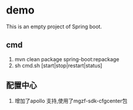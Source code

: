 # demo

This is an empty project of Spring boot.

## cmd
1. mvn clean package spring-boot:repackage
2. sh cmd.sh [start|stop|restart|status]

## 配置中心
1. 增加了apollo 支持,使用了mgzf-sdk-cfgcenter包